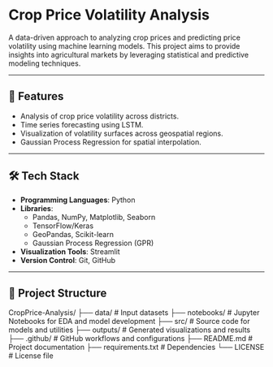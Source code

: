 # Crop Price Volatility Analysis

A data-driven approach to analyzing crop prices and predicting price volatility using machine learning models. This project aims to provide insights into agricultural markets by leveraging statistical and predictive modeling techniques.

---

## 🚀 Features
- Analysis of crop price volatility across districts.
- Time series forecasting using LSTM.
- Visualization of volatility surfaces across geospatial regions.
- Gaussian Process Regression for spatial interpolation.

---

## 🛠️ Tech Stack
- **Programming Languages**: Python
- **Libraries**: 
  - Pandas, NumPy, Matplotlib, Seaborn
  - TensorFlow/Keras
  - GeoPandas, Scikit-learn
  - Gaussian Process Regression (GPR)
- **Visualization Tools**: Streamlit
- **Version Control**: Git, GitHub

---

## 📂 Project Structure

CropPrice-Analysis/ ├── data/ # Input datasets ├── notebooks/ # Jupyter Notebooks for EDA and model development ├── src/ # Source code for models and utilities ├── outputs/ # Generated visualizations and results ├── .github/ # GitHub workflows and configurations ├── README.md # Project documentation ├── requirements.txt # Dependencies └── LICENSE # License file

